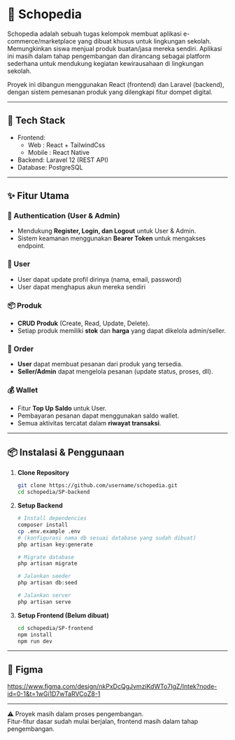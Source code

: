 # 🛒 Schopedia

Schopedia adalah sebuah tugas kelompok membuat aplikasi e-commerce/marketplace yang dibuat khusus untuk lingkungan sekolah. Memungkinkan siswa menjual produk buatan/jasa mereka sendiri.
Aplikasi ini masih dalam tahap pengembangan dan dirancang sebagai platform sederhana untuk mendukung kegiatan kewirausahaan di lingkungan sekolah.

Proyek ini dibangun menggunakan React (frontend) dan Laravel (backend), dengan sistem pemesanan produk yang dilengkapi fitur dompet digital.

---

## 🚀 Tech Stack
- Frontend:
     - Web : React + TailwindCss
     - Mobile : React Native
- Backend: Laravel 12 (REST API)
- Database: PostgreSQL

---

## ✨ Fitur Utama

### 🔑 Authentication (User & Admin)
- Mendukung **Register, Login, dan Logout** untuk User & Admin.  
- Sistem keamanan menggunakan **Bearer Token** untuk mengakses endpoint.

### 👤 User
- User dapat update profil dirinya (nama, email, password)
- User dapat menghapus akun mereka sendiri 

### 📦 Produk
- **CRUD Produk** (Create, Read, Update, Delete).  
- Setiap produk memiliki **stok** dan **harga** yang dapat dikelola admin/seller.

### 🛒 Order
- **User** dapat membuat pesanan dari produk yang tersedia.  
- **Seller/Admin** dapat mengelola pesanan (update status, proses, dll).

### 💰 Wallet
- Fitur **Top Up Saldo** untuk User.  
- Pembayaran pesanan dapat menggunakan saldo wallet.  
- Semua aktivitas tercatat dalam **riwayat transaksi**.

---

## 📦 Instalasi & Penggunaan

1. **Clone Repository**
   ```bash
   git clone https://github.com/username/schopedia.git
   cd schopedia/SP-backend
   ```

2. **Setup Backend**
    ```bash
    # Install dependencies
    composer install
    cp .env.example .env
    # (konfigurasi nama db sesuai database yang sudah dibuat)
    php artisan key:generate
    
    # Migrate database
    php artisan migrate
    
    # Jalankan seeder
    php artisan db:seed
    
    # Jalankan server
    php artisan serve
    ```

3. **Setup Frontend (Belum dibuat)**
    ```bash
    cd schopedia/SP-frontend
    npm install
    npm run dev
    ```
    
---

## 🔗 Figma
https://www.figma.com/design/nkPxDcQgJvmziKdWTo7IgZ/Intek?node-id=0-1&t=1wGi1D7wTaRVCoZ8-1

---

⚠️ Proyek masih dalam proses pengembangan.  
Fitur-fitur dasar sudah mulai berjalan, frontend masih dalam tahap pengembangan.


